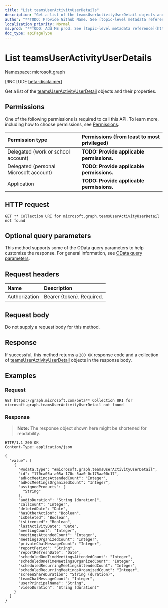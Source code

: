 ```yaml
---
title: "List teamsUserActivityUserDetails"
description: "Get a list of the teamsUserActivityUserDetail objects and their properties."
author: "**TODO: Provide Github Name. See [topic-level metadata reference](https://msgo.azurewebsites.net/add/document/guidelines/metadata.html#topic-level-metadata)**"
localization_priority: Normal
ms.prod: "**TODO: Add MS prod. See [topic-level metadata reference](https://msgo.azurewebsites.net/add/document/guidelines/metadata.html#topic-level-metadata)**"
doc_type: apiPageType
---
```


# List teamsUserActivityUserDetails
Namespace: microsoft.graph

[!INCLUDE [beta-disclaimer](../../includes/beta-disclaimer.md)]

Get a list of the [teamsUserActivityUserDetail](../resources/teamsuseractivityuserdetail.md) objects and their properties.

## Permissions
One of the following permissions is required to call this API. To learn more, including how to choose permissions, see [Permissions](/graph/permissions-reference).

|Permission type|Permissions (from least to most privileged)|
|:---|:---|
|Delegated (work or school account)|**TODO: Provide applicable permissions.**|
|Delegated (personal Microsoft account)|**TODO: Provide applicable permissions.**|
|Application|**TODO: Provide applicable permissions.**|

## HTTP request

<!-- {
  "blockType": "ignored"
}
-->
``` http
GET ** Collection URI for microsoft.graph.teamsUserActivityUserDetail not found
```

## Optional query parameters
This method supports some of the OData query parameters to help customize the response. For general information, see [OData query parameters](/graph/query-parameters).

## Request headers
|Name|Description|
|:---|:---|
|Authorization|Bearer {token}. Required.|

## Request body
Do not supply a request body for this method.

## Response

If successful, this method returns a `200 OK` response code and a collection of [teamsUserActivityUserDetail](../resources/teamsuseractivityuserdetail.md) objects in the response body.

## Examples

### Request
<!-- {
  "blockType": "request",
  "name": "list_teamsuseractivityuserdetail"
}
-->
``` http
GET https://graph.microsoft.com/beta** Collection URI for microsoft.graph.teamsUserActivityUserDetail not found
```


### Response
>**Note:** The response object shown here might be shortened for readability.
<!-- {
  "blockType": "response",
  "truncated": true,
  "@odata.type": "Collection(microsoft.graph.teamsUserActivityUserDetail)"
}
-->
``` http
HTTP/1.1 200 OK
Content-Type: application/json

{
  "value": [
    {
      "@odata.type": "#microsoft.graph.teamsUserActivityUserDetail",
      "id": "170ca05a-a05a-170c-5aa0-0c175aa00c17",
      "adHocMeetingsAttendedCount": "Integer",
      "adHocMeetingsOrganizedCount": "Integer",
      "assignedProducts": [
        "String"
      ],
      "audioDuration": "String (duration)",
      "callCount": "Integer",
      "deletedDate": "Date",
      "hasOtherAction": "Boolean",
      "isDeleted": "Boolean",
      "isLicensed": "Boolean",
      "lastActivityDate": "Date",
      "meetingCount": "Integer",
      "meetingsAttendedCount": "Integer",
      "meetingsOrganizedCount": "Integer",
      "privateChatMessageCount": "Integer",
      "reportPeriod": "String",
      "reportRefreshDate": "Date",
      "scheduledOneTimeMeetingsAttendedCount": "Integer",
      "scheduledOneTimeMeetingsOrganizedCount": "Integer",
      "scheduledRecurringMeetingsAttendedCount": "Integer",
      "scheduledRecurringMeetingsOrganizedCount": "Integer",
      "screenShareDuration": "String (duration)",
      "teamChatMessageCount": "Integer",
      "userPrincipalName": "String",
      "videoDuration": "String (duration)"
    }
  ]
}
```

